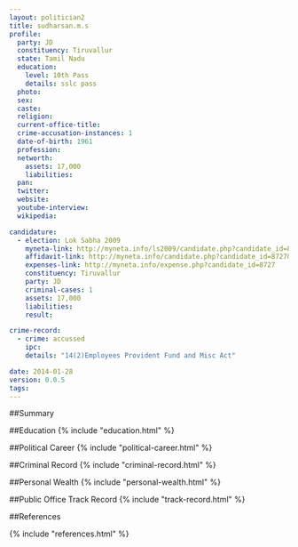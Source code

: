 ```yaml
---
layout: politician2
title: sudharsan.m.s
profile: 
  party: JD
  constituency: Tiruvallur
  state: Tamil Nadu
  education: 
    level: 10th Pass
    details: sslc pass
  photo: 
  sex: 
  caste: 
  religion: 
  current-office-title: 
  crime-accusation-instances: 1
  date-of-birth: 1961
  profession: 
  networth: 
    assets: 17,000
    liabilities: 
  pan: 
  twitter: 
  website: 
  youtube-interview: 
  wikipedia: 

candidature: 
  - election: Lok Sabha 2009
    myneta-link: http://myneta.info/ls2009/candidate.php?candidate_id=8727
    affidavit-link: http://myneta.info/candidate.php?candidate_id=8727&scan=original
    expenses-link: http://myneta.info/expense.php?candidate_id=8727
    constituency: Tiruvallur 
    party: JD
    criminal-cases: 1
    assets: 17,000
    liabilities: 
    result:  

crime-record: 
  - crime: accussed
    ipc: 
    details: "14(2)Employees Provident Fund and Misc Act" 

date: 2014-01-28
version: 0.0.5
tags: 
---
```

##Summary


##Education
{% include "education.html" %}


##Political Career
{% include "political-career.html" %}


##Criminal Record
{% include "criminal-record.html" %}


##Personal Wealth
{% include "personal-wealth.html" %}


##Public Office Track Record
{% include "track-record.html" %}


##References


{% include "references.html" %}
